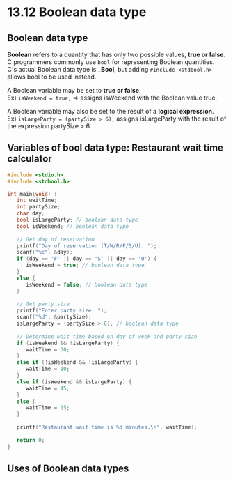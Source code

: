 # 13.12 Boolean data type

## Boolean data type
**Boolean** refers to a quantity that has only two possible values, **true or false**.    
C programmers commonly use ``bool`` for representing Boolean quantities.   
C's actual Boolean data type is **_Bool**, but adding ``#include <stdbool.h>`` allows bool to be used instead.   

A Boolean variable may be set to **true or false**.   
Ex) ``isWeekend = true;`` => assigns isWeekend with the Boolean value true.    

A Boolean variable may also be set to the result of a **logical expression**.   
Ex) ``isLargeParty = (partySize > 6);`` assigns isLargeParty with the result of the expression partySize > 6.   

## Variables of bool data type: Restaurant wait time calculator
```c
#include <stdio.h>
#include <stdbool.h>

int main(void) {
   int waitTime;
   int partySize;
   char day;
   bool isLargeParty; // boolean data type
   bool isWeekend; // boolean data type
   
   // Get day of reservation
   printf("Day of reservation (T/W/R/F/S/U): ");
   scanf("%c", &day);
   if (day == 'F' || day == 'S' || day == 'U') {
      isWeekend = true; // boolean data type
   }
   else {
      isWeekend = false; // boolean data type
   }
   
   // Get party size
   printf("Enter party size: ");
   scanf("%d", &partySize);
   isLargeParty = (partySize > 6); // boolean data type
   
   // Determine wait time based on day of week and party size
   if (isWeekend && !isLargeParty) {
      waitTime = 30;
   }
   else if (!isWeekend && !isLargeParty) {
      waitTime = 10;
   }
   else if (isWeekend && isLargeParty) {
      waitTime = 45;
   }
   else {
      waitTime = 15;
   }
   
   printf("Restaurant wait time is %d minutes.\n", waitTime);
   
   return 0;
}
```

## Uses of Boolean data types











